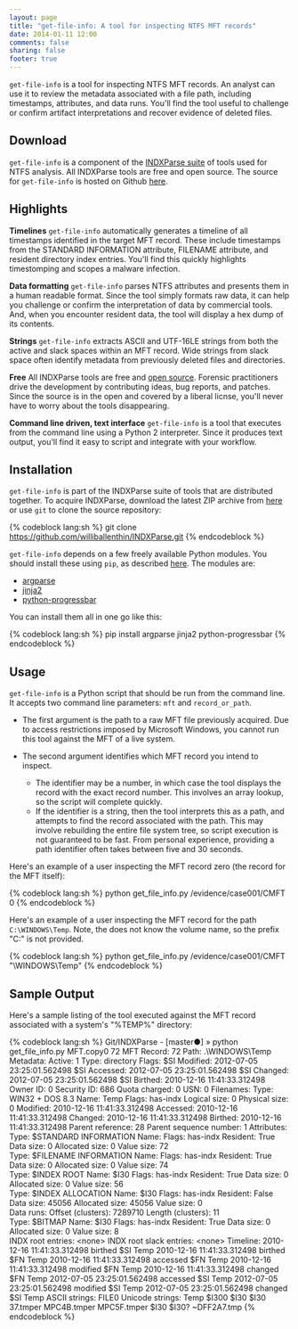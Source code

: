 ```yaml
---
layout: page
title: "get-file-info: A tool for inspecting NTFS MFT records"
date: 2014-01-11 12:00
comments: false
sharing: false
footer: true
---
```


`get-file-info` is a tool for inspecting NTFS MFT records.
An analyst can use it to review the metadata associated with a file path,
including timestamps, attributes, and data runs. You'll find the
tool useful to challenge or confirm artifact interpretations and
recover evidence of deleted files.

Download
--------
`get-file-info` is a component of the [INDXParse suite](http://www.williballenthin.com/forensics/mft/indxparse)
of tools used for NTFS analysis. All INDXParse tools are free and open source.
The source for `get-file-info` is hosted on Github [here](https://github.com/williballenthin/INDXParse/blob/master/get_file_info.py).

Highlights
----------

**Timelines** `get-file-info` automatically generates a timeline of all timestamps
identified in the target MFT record. These include timestamps from the 
STANDARD INFORMATION attribute, FILENAME attribute,
and resident directory index entries. You'll find this quickly highlights 
timestomping and scopes a malware infection.

**Data formatting** `get-file-info` parses NTFS attributes and presents them in
a human readable format. Since the tool simply formats raw data, it can
help you challenge or confirm the interpretation of data by commercial tools.
And, when you encounter resident data, the tool will display a hex dump of its
contents. 

**Strings** `get-file-info` extracts ASCII and UTF-16LE strings from both the
active and slack spaces within an MFT record. Wide strings from slack space
often identify metadata from previously deleted files and directories.

**Free** All INDXParse tools are free and 
[open source](https://raw2.github.com/williballenthin/INDXParse/master/LICENSE). 
Forensic practitioners drive the development by contributing ideas, bug reports, 
and patches. Since the source is in the open and covered by a liberal licnse,
you'll never have to worry about the tools disappearing. 

**Command line driven, text interface** `get-file-info` is a tool that executes
from the command line using a Python 2 interpreter. Since it produces text
output, you'll find it easy to script and integrate with your workflow.

Installation
------------
`get-file-info` is part of the INDXParse suite of tools that are distributed
together. To acquire INDXParse, download the latest ZIP archive from 
[here](https://github.com/williballenthin/INDXParse/archive/master.zip) or use
`git` to clone the source repository:

{% codeblock lang:sh %}
git clone https://github.com/williballenthin/INDXParse.git
{% endcodeblock %}

`get-file-info` depends on a few freely available Python modules. You should
install these using `pip`, as described 
[here](http://www.williballenthin.com/blog/2014/01/11/how-to-install-the-python-package-manager/).
 The modules are:

  - [argparse](https://pypi.python.org/pypi/argparse)
  - [jinja2](http://jinja.pocoo.org/docs/)
  - [python-progressbar](http://code.google.com/p/python-progressbar/)

You can install them all in one go like this:

{% codeblock lang:sh %}
pip install argparse jinja2 python-progressbar
{% endcodeblock %}

Usage
-----
`get-file-info` is a Python script that should be run from the command line.
It accepts two command line parameters: `mft` and `record_or_path`. 

 - The first argument is the path to a raw MFT file previously acquired. Due to 
access restrictions imposed by Microsoft Windows, you cannot run this tool 
against the MFT of a live system. 

 - The second argument identifies which MFT record you intend to inspect. 
   - The identifier may be a number, in which case the tool displays the record with
the exact record number. This involves an array lookup, so the script will
complete quickly. 
   - If the identifier is a string, then the tool interprets this
as a path, and attempts to find the record associated with the path. This
may involve rebuilding the entire file system tree, so script execution is
not guaranteed to be fast. From personal experience, providing a path 
identifier often takes between five and 30 seconds.

Here's an example of a user inspecting the MFT record zero 
(the record for the MFT itself):

{% codeblock lang:sh %}
python get_file_info.py /evidence/case001/CMFT 0
{% endcodeblock %}

Here's an example of a user inspecting the MFT record for the path 
`C:\WINDOWS\Temp`. Note, the does not know the volume name, so the prefix "C:" is
not provided.

{% codeblock lang:sh %}
python get_file_info.py /evidence/case001/CMFT "\WINDOWS\Temp"
{% endcodeblock %}

Sample Output
-------------
Here's a sample listing of the tool executed against the MFT record
associated with a system's "%TEMP%" directory:

{% codeblock lang:sh %}
Git/INDXParse - [master●] » python get_file_info.py MFT.copy0 72
MFT Record: 72
Path: \.\WINDOWS\Temp
Metadata:
  Active: 1
  Type: directory
  Flags: 
  $SI Modified: 2012-07-05 23:25:01.562498
  $SI Accessed: 2012-07-05 23:25:01.562498
  $SI Changed: 2012-07-05 23:25:01.562498
  $SI Birthed: 2010-12-16 11:41:33.312498
  Owner ID: 0
  Security ID: 686
  Quota charged: 0
  USN: 0
Filenames: 
  Type: WIN32 + DOS 8.3
    Name: Temp
    Flags: has-indx
    Logical size: 0
    Physical size: 0
    Modified: 2010-12-16 11:41:33.312498
    Accessed: 2010-12-16 11:41:33.312498
    Changed: 2010-12-16 11:41:33.312498
    Birthed: 2010-12-16 11:41:33.312498
    Parent reference: 28
    Parent sequence number: 1
Attributes: 
  Type: $STANDARD INFORMATION
    Name: <none>
    Flags: has-indx
    Resident: True
    Data size: 0
    Allocated size: 0
    Value size: 72     
  Type: $FILENAME INFORMATION
    Name: <none>
    Flags: has-indx
    Resident: True
    Data size: 0
    Allocated size: 0
    Value size: 74     
  Type: $INDEX ROOT
    Name: $I30
    Flags: has-indx
    Resident: True
    Data size: 0
    Allocated size: 0
    Value size: 56     
  Type: $INDEX ALLOCATION
    Name: $I30
    Flags: has-indx
    Resident: False
    Data size: 45056
    Allocated size: 45056
    Value size: 0     
    Data runs: 
      Offset (clusters): 7289710 Length (clusters): 11         
  Type: $BITMAP
    Name: $I30
    Flags: has-indx
    Resident: True
    Data size: 0
    Allocated size: 0
    Value size: 8     
INDX root entries: \<none\>
INDX root slack entries: \<none\>
Timeline:
  2010-12-16 11:41:33.312498    birthed     $SI     Temp
  2010-12-16 11:41:33.312498    birthed     $FN     Temp
  2010-12-16 11:41:33.312498    accessed    $FN     Temp
  2010-12-16 11:41:33.312498    modified    $FN     Temp
  2010-12-16 11:41:33.312498    changed     $FN     Temp
  2012-07-05 23:25:01.562498    accessed    $SI     Temp
  2012-07-05 23:25:01.562498    modified    $SI     Temp
  2012-07-05 23:25:01.562498    changed     $SI     Temp
ASCII strings:
  FILE0
Unicode strings:
  Temp
  $I300
  $I30
  $I30
  37.tmper
  MPC4B.tmper
  MPC5F.tmper
  $I30
  $I30?
  ~DFF2A7.tmp
{% endcodeblock %}

